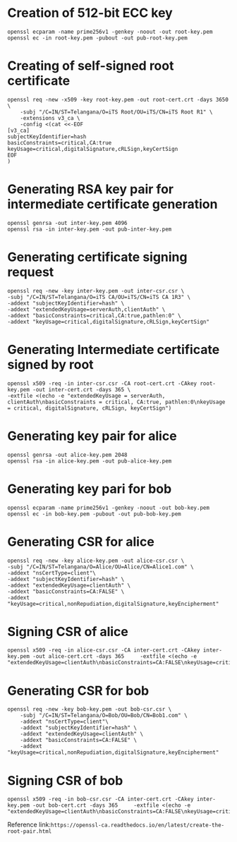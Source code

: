# Creation of 512-bit ECC key
	openssl ecparam -name prime256v1 -genkey -noout -out root-key.pem
	openssl ec -in root-key.pem -pubout -out pub-root-key.pem
# Creating of self-signed root certificate

	openssl req -new -x509 -key root-key.pem -out root-cert.crt -days 3650 \
	    -subj "/C=IN/ST=Telangana/O=iTS Root/OU=iTS/CN=iTS Root R1" \
	    -extensions v3_ca \
	    -config <(cat <<-EOF
	[v3_ca]
	subjectKeyIdentifier=hash
	basicConstraints=critical,CA:true
	keyUsage=critical,digitalSignature,cRLSign,keyCertSign
	EOF
	)

# Generating RSA key pair for intermediate certificate generation
	openssl genrsa -out inter-key.pem 4096
	openssl rsa -in inter-key.pem -out pub-inter-key.pem

# Generating certificate signing request
	openssl req -new -key inter-key.pem -out inter-csr.csr \
	-subj "/C=IN/ST=Telangana/O=iTS CA/OU=iTS/CN=iTS CA 1R3" \
	-addext "subjectKeyIdentifier=hash" \
	-addext "extendedKeyUsage=serverAuth,clientAuth" \
	-addext "basicConstraints=critical,CA:true,pathlen:0" \
	-addext "keyUsage=critical,digitalSignature,cRLSign,keyCertSign"

# Generating Intermediate certificate signed by root
	openssl x509 -req -in inter-csr.csr -CA root-cert.crt -CAkey root-key.pem -out inter-cert.crt -days 365 \
    -extfile <(echo -e "extendedKeyUsage = serverAuth, clientAuth\nbasicConstraints = critical, CA:true, pathlen:0\nkeyUsage = critical, digitalSignature, cRLSign, keyCertSign")

# Generating key pair for alice
	openssl genrsa -out alice-key.pem 2048
	openssl rsa -in alice-key.pem -out pub-alice-key.pem

# Generating key pari for bob
	openssl ecparam -name prime256v1 -genkey -noout -out bob-key.pem
	openssl ec -in bob-key.pem -pubout -out pub-bob-key.pem


# Generating CSR for alice
	openssl req -new -key alice-key.pem -out alice-csr.csr \
	-subj "/C=IN/ST=Telangana/O=Alice/OU=Alice/CN=Alice1.com" \
	-addext "nsCertType=client"\
	-addext "subjectKeyIdentifier=hash" \
	-addext "extendedKeyUsage=clientAuth" \
	-addext "basicConstraints=CA:FALSE" \
	-addext "keyUsage=critical,nonRepudiation,digitalSignature,keyEncipherment"

# Signing CSR of alice
	openssl x509 -req -in alice-csr.csr -CA inter-cert.crt -CAkey inter-key.pem -out alice-cert.crt -days 365     -extfile <(echo -e "extendedKeyUsage=clientAuth\nbasicConstraints=CA:FALSE\nkeyUsage=critical,nonRepudiation,digitalSignature,keyEncipherment\nsubjectKeyIdentifier=hash\nnsCertType=client")

# Generating CSR for bob
	openssl req -new -key bob-key.pem -out bob-csr.csr \
        -subj "/C=IN/ST=Telangana/O=Bob/OU=Bob/CN=Bob1.com" \
        -addext "nsCertType=client"\
        -addext "subjectKeyIdentifier=hash" \
        -addext "extendedKeyUsage=clientAuth" \
        -addext "basicConstraints=CA:FALSE" \
        -addext "keyUsage=critical,nonRepudiation,digitalSignature,keyEncipherment"
# Signing CSR of bob
	openssl x509 -req -in bob-csr.csr -CA inter-cert.crt -CAkey inter-key.pem -out bob-cert.crt -days 365     -extfile <(echo -e "extendedKeyUsage=clientAuth\nbasicConstraints=CA:FALSE\nkeyUsage=critical,nonRepudiation,digitalSignature,keyEncipherment\nsubjectKeyIdentifier=hash\nnsCertType=client")

Reference link:`https://openssl-ca.readthedocs.io/en/latest/create-the-root-pair.html`
